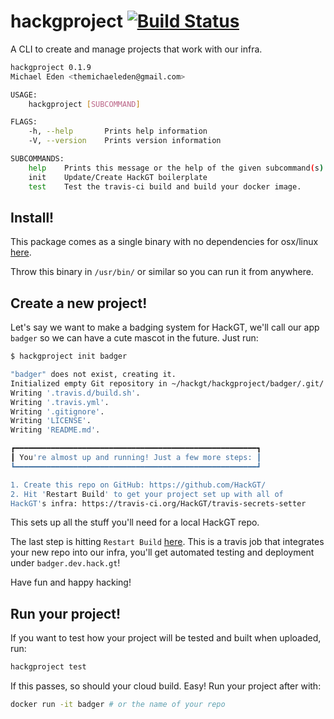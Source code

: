 # hackgproject [![Build Status](https://travis-ci.org/HackGT/hackgproject.svg?branch=master)](https://travis-ci.org/HackGT/hackgproject)
A CLI to create and manage projects that work with our infra.

```bash
hackgproject 0.1.9
Michael Eden <themichaeleden@gmail.com>

USAGE:
    hackgproject [SUBCOMMAND]

FLAGS:
    -h, --help       Prints help information
    -V, --version    Prints version information

SUBCOMMANDS:
    help    Prints this message or the help of the given subcommand(s)
    init    Update/Create HackGT boilerplate
    test    Test the travis-ci build and build your docker image.
```

## Install!

This package comes as a single binary with no dependencies for osx/linux
[here](https://github.com/HackGT/hackgproject/releases/latest).

Throw this binary in `/usr/bin/` or similar so you can run it from anywhere.

## Create a new project!

Let's say we want to make a badging system for HackGT, we'll call our
app `badger` so we can have a cute mascot in the future. Just run:

```bash
$ hackgproject init badger

"badger" does not exist, creating it.
Initialized empty Git repository in ~/hackgt/hackgproject/badger/.git/
Writing '.travis.d/build.sh'.
Writing '.travis.yml'.
Writing '.gitignore'.
Writing 'LICENSE'.
Writing 'README.md'.

┏━━━━━━━━━━━━━━━━━━━━━━━━━━━━━━━━━━━━━━━━━━━━━━━━━━━━━━┓
┃ You're almost up and running! Just a few more steps: ┃
┗━━━━━━━━━━━━━━━━━━━━━━━━━━━━━━━━━━━━━━━━━━━━━━━━━━━━━━┛

1. Create this repo on GitHub: https://github.com/HackGT/
2. Hit 'Restart Build' to get your project set up with all of
HackGT's infra: https://travis-ci.org/HackGT/travis-secrets-setter
```

This sets up all the stuff you'll need for a local HackGT repo.

The last step is hitting `Restart Build`
[here](https://travis-ci.org/HackGT/travis-secrets-setter).
This is a travis job that integrates your new repo into our infra,
you'll get automated testing and deployment under `badger.dev.hack.gt`!

Have fun and happy hacking!

## Run your project!

If you want to test how your project will be tested and built when uploaded,
run:

```bash
hackgproject test
```

If this passes, so should your cloud build. Easy! Run your project after with:

```bash
docker run -it badger # or the name of your repo
```

